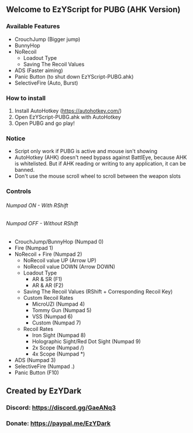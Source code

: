 ## Welcome to EzYScript for PUBG (AHK Version)

### Available Features
- CrouchJump (Bigger jump)
- BunnyHop
- NoRecoil
  - Loadout Type
  - Saving The Recoil Values
- ADS (Faster aiming)
- Panic Button (to shut down EzYScript-PUBG.ahk)
- SelectiveFire (Auto, Burst)

### How to install
1. Install AutoHotkey (https://autohotkey.com/)
2. Open EzYScript-PUBG.ahk with AutoHotkey
3. Open PUBG and go play!

### Notice
- Script only work if PUBG is active and mouse isn't showing
- AutoHotkey (AHK) doesn't need bypass against BattlEye, because AHK is whitelisted. But if AHK reading or writing to any application, it can be banned.
- Don't use the mouse scroll wheel to scroll between the weapon slots

### Controls
  ###### Numpad ON  - With RShift
  ###### Numpad OFF - Without RShift

- CrouchJump/BunnyHop (Numpad 0)
- Fire (Numpad 1)
- NoRecoil + Fire (Numpad 2)
  - NoRecoil value UP (Arrow UP)
  - NoRecoil value DOWN (Arrow DOWN)
  - Loadout Type
      - AR & SR (F1)
      - AR & AR (F2)
  - Saving The Recoil Values (RShift + Corresponding Recoil Key)
  - Custom Recoil Rates
      - MicroUZI (Numpad 4)
      - Tommy Gun (Numpad 5)
      - VSS (Numpad 6)
      - Custom (Numpad 7)
  - Recoil Rates
      - Iron Sight (Numpad 8)
      - Holographic Sight/Red Dot Sight (Numpad 9)
      - 2x Scope (Numpad /)
      - 4x Scope (Numpad *)
- ADS (Numpad 3)
- SelectiveFire (Numpad .)
- Panic Button (F10)

## Created by EzYDark
### Discord: https://discord.gg/GaeANq3
### Donate: https://paypal.me/EzYDark

